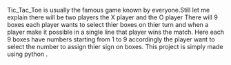 Tic_Tac_Toe is usually the famous game known by everyone.Still let me explain there will be two players the X player and the O player 
There will 9 boxes each player wants to select thier boxes on thier turn and when a player make it possible in a single line that player wins the match.
Here each 9 boxes have numbers starting from  1 to 9 accordingly the player want to select the number to assign thier sign on boxes.
This project is simply made using python .
